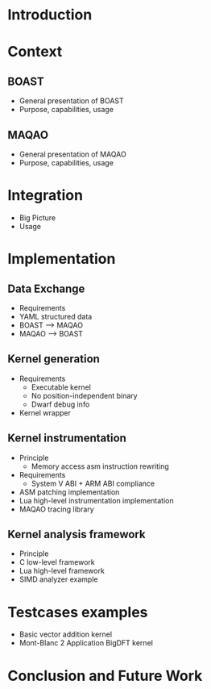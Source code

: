 Introduction
============

Context
=======

BOAST
-----

- General presentation of BOAST
- Purpose, capabilities, usage

MAQAO
-----

- General presentation of MAQAO
- Purpose, capabilities, usage

Integration
===========

- Big Picture
- Usage

Implementation
==============

Data Exchange
-------------

- Requirements
- YAML structured data
- BOAST --> MAQAO
- MAQAO --> BOAST

Kernel generation
-----------------

- Requirements
  - Executable kernel
  - No position-independent binary
  - Dwarf debug info
- Kernel wrapper

Kernel instrumentation
----------------------

- Principle
  - Memory access asm instruction rewriting
- Requirements
  - System V ABI + ARM ABI compliance
- ASM patching implementation
- Lua high-level instrumentation implementation
- MAQAO tracing library

Kernel analysis framework
-------------------------

- Principle
- C low-level framework
- Lua high-level framework
- SIMD analyzer example

Testcases examples
==================

- Basic vector addition kernel
- Mont-Blanc 2 Application BigDFT kernel

Conclusion and Future Work
==========================

